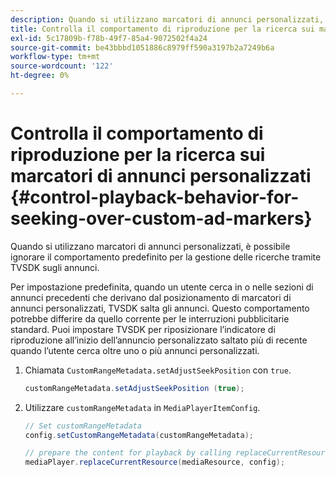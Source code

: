 ```yaml
---
description: Quando si utilizzano marcatori di annunci personalizzati, è possibile ignorare il comportamento predefinito per la gestione delle ricerche tramite TVSDK sugli annunci.
title: Controlla il comportamento di riproduzione per la ricerca sui marcatori di annunci personalizzati
exl-id: 5c17809b-f78b-49f7-85a4-9072502f4a24
source-git-commit: be43bbbd1051886c8979ff590a3197b2a7249b6a
workflow-type: tm+mt
source-wordcount: '122'
ht-degree: 0%

---
```


# Controlla il comportamento di riproduzione per la ricerca sui marcatori di annunci personalizzati {#control-playback-behavior-for-seeking-over-custom-ad-markers}

Quando si utilizzano marcatori di annunci personalizzati, è possibile ignorare il comportamento predefinito per la gestione delle ricerche tramite TVSDK sugli annunci.

Per impostazione predefinita, quando un utente cerca in o nelle sezioni di annunci precedenti che derivano dal posizionamento di marcatori di annunci personalizzati, TVSDK salta gli annunci. Questo comportamento potrebbe differire da quello corrente per le interruzioni pubblicitarie standard. Puoi impostare TVSDK per riposizionare l’indicatore di riproduzione all’inizio dell’annuncio personalizzato saltato più di recente quando l’utente cerca oltre uno o più annunci personalizzati.

1. Chiamata `CustomRangeMetadata.setAdjustSeekPosition` con `true`.

   ```java
   customRangeMetadata.setAdjustSeekPosition (true);
   ```

1. Utilizzare `customRangeMetadata` in `MediaPlayerItemConfig`.

   ```java
   // Set customRangeMetadata 
   config.setCustomRangeMetadata(customRangeMetadata); 
   
   // prepare the content for playback by calling replaceCurrentResource 
   mediaPlayer.replaceCurrentResource(mediaResource, config); 
   ```
